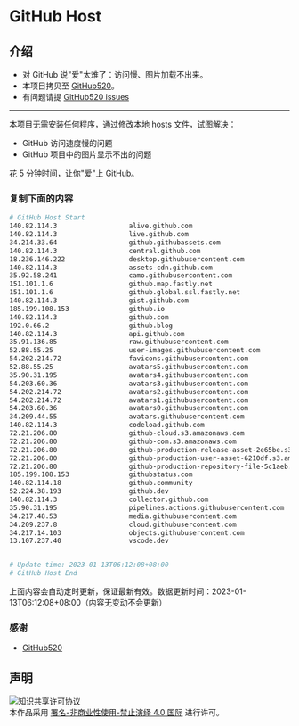 # GitHub Host
## 介绍
- 对 GitHub 说"爱"太难了：访问慢、图片加载不出来。
- 本项目拷贝至 [GitHub520](https://github.com/521xueweihan/GitHub520)。
- 有问题请提 [GitHub520 issues](https://github.com/521xueweihan/GitHub520/issues/new)

---

本项目无需安装任何程序，通过修改本地 hosts 文件，试图解决：
- GitHub 访问速度慢的问题
- GitHub 项目中的图片显示不出的问题

花 5 分钟时间，让你"爱"上 GitHub。

### 复制下面的内容
```bash
# GitHub Host Start
140.82.114.3                  alive.github.com
140.82.114.3                  live.github.com
34.214.33.64                  github.githubassets.com
140.82.114.3                  central.github.com
18.236.146.222                desktop.githubusercontent.com
140.82.114.3                  assets-cdn.github.com
35.92.58.241                  camo.githubusercontent.com
151.101.1.6                   github.map.fastly.net
151.101.1.6                   github.global.ssl.fastly.net
140.82.114.3                  gist.github.com
185.199.108.153               github.io
140.82.114.3                  github.com
192.0.66.2                    github.blog
140.82.114.3                  api.github.com
35.91.136.85                  raw.githubusercontent.com
52.88.55.25                   user-images.githubusercontent.com
54.202.214.72                 favicons.githubusercontent.com
52.88.55.25                   avatars5.githubusercontent.com
35.90.31.195                  avatars4.githubusercontent.com
54.203.60.36                  avatars3.githubusercontent.com
54.202.214.72                 avatars2.githubusercontent.com
54.202.214.72                 avatars1.githubusercontent.com
54.203.60.36                  avatars0.githubusercontent.com
34.209.44.55                  avatars.githubusercontent.com
140.82.114.3                  codeload.github.com
72.21.206.80                  github-cloud.s3.amazonaws.com
72.21.206.80                  github-com.s3.amazonaws.com
72.21.206.80                  github-production-release-asset-2e65be.s3.amazonaws.com
72.21.206.80                  github-production-user-asset-6210df.s3.amazonaws.com
72.21.206.80                  github-production-repository-file-5c1aeb.s3.amazonaws.com
185.199.108.153               githubstatus.com
140.82.114.18                 github.community
52.224.38.193                 github.dev
140.82.114.3                  collector.github.com
35.90.31.195                  pipelines.actions.githubusercontent.com
34.217.48.53                  media.githubusercontent.com
34.209.237.8                  cloud.githubusercontent.com
34.217.14.103                 objects.githubusercontent.com
13.107.237.40                 vscode.dev


# Update time: 2023-01-13T06:12:08+08:00
# GitHub Host End

```
上面内容会自动定时更新，保证最新有效。数据更新时间：2023-01-13T06:12:08+08:00（内容无变动不会更新）

### 感谢

- [GitHub520](https://github.com/521xueweihan/GitHub520)

## 声明
<a rel="license" href="https://creativecommons.org/licenses/by-nc-nd/4.0/deed.zh"><img alt="知识共享许可协议" style="border-width: 0" src="https://licensebuttons.net/l/by-nc-nd/4.0/88x31.png"></a><br>本作品采用 <a rel="license" href="https://creativecommons.org/licenses/by-nc-nd/4.0/deed.zh">署名-非商业性使用-禁止演绎 4.0 国际</a> 进行许可。